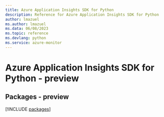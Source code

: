 ```yaml
---
title: Azure Application Insights SDK for Python
description: Reference for Azure Application Insights SDK for Python
author: lmazuel
ms.author: lmazuel
ms.data: 06/08/2023
ms.topic: reference
ms.devlang: python
ms.service: azure-monitor
---
```

# Azure Application Insights SDK for Python - preview
## Packages - preview
[!INCLUDE [packages](application-insights-index.md)]